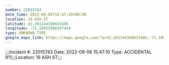 ```yaml
---
number: 22015783
date_time: 2022-09-06T15:47:10+00:00
location: 19 ASH ST
latitude: 42.391344300653486
longitude: -71.18053998387444
type: UNKNOWN TYPE
google_maps_link: https://maps.google.com/?q=42.391344300653486,-71.18053998387444
---
```


;;;Incident #: 22015783  Date: 2022-09-06 15:47:10   Type: ACCIDENTAL 911;;;Location: 19 ASH ST;;;
